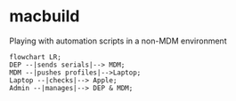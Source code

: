 # macbuild
Playing with automation scripts in a non-MDM environment


```mermaid
flowchart LR;
DEP --|sends serials|--> MDM;
MDM --|pushes profiles|-->Laptop;
Laptop --|checks|--> Apple;
Admin --|manages|--> DEP & MDM;

```
